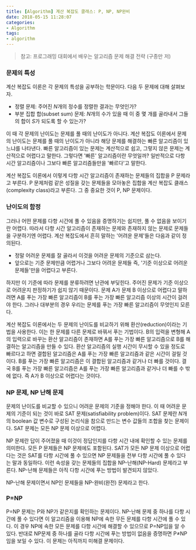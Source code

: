 ```yaml
---
title: [Algorithm] 계산 복잡도 클래스: P, NP, NP완비
date: 2018-05-15 11:28:07
categories:
- Algorithm
tags:
- algorithm
---
```


> 참고: 프로그래밍 대회에서 배우는 알고리즘 문제 해결 전략 (구종만 저)



### 문제의 특성 

계산 복잡도 이론은 각 문제의 특성을 공부하는 학문이다. 다음 두 문제에 대해 살펴보자.

- 정렬 문제: 주어진 $N$개의 정수를 정렬한 결과는 무엇인가?
- 부분 집합 합(subset sum) 문제: $N$개의 수가 있을 때 이 중 몇 개를 골라내서 그들의 합이 $S$가 되도록 할 수 있는가?

이 때 각 문제의 난이도는 문제를 풀 때의 난이도가 아니다. 계산 복잡도 이론에서 문제의 난이도는 문제를 풀 때의 난이도가 아니라 해당 문제를 해결하는 빠른 알고리즘이 있느냐를 나타낸다. 빠른 알고리즘이 있는 문제는 계산적으로 쉽고, 그렇지 않은 문제는 계산적으로 어렵다고 말한다. 그렇다면 '빠른' 알고리즘이란 무엇일까? 일반적으로 다항 시간 알고리즘이나 그보다 빠른 알고리즘들만을 '빠르다'고 말한다.



계산 복잡도 이론에서 이렇게 다항 시간 알고리즘이 존재하는 문제들의 집합을 P 문제라고 부른다. P 문제처럼 같은 성질을 갖는 문제들을 모아놓은 집합을 계산 복잡도 클래스(complexity class)라고 부른다. 그 중 중요한 것이 P, NP 문제이다.



### 난이도의 함정

그러나 어떤 문제를 다항 시간에 풀 수 있음을 증명하기는 쉽지만, 풀 수 없음을 보이기란 어렵다. 따라서 다항 시간 알고리즘이 존재하는 문제와 존재하지 않는 문제로 문제들을 구분하기엔 어렵다. 계산 복잡도에서 흔히 말하는 '어려운 문제'들은 다음과 같이 정의된다.

- 정말 어려운 문제를 잘 골라서 이것을 어려운 문제의 기준으로 삼는다.
- 앞으로는 기준 문제만큼 어렵거나 그보다 어려운 문제들 즉, '기준 이상으로 어려운 문제들'만을 어렵다고 부른다.

하지만 이 기준에 따라 문제를 분류하려면 난관에 부딪힌다. 주어진 문제가 기준 이상으로 어려운지 판정하기가 쉽지 않기 때문이다. 문제 A가 문제 B 이상으로 어렵다고 말하려면 A를 푸는 가장 빠른 알고리즘이 B를 푸는 가장 빠른 알고리즘 이상의 시간이 걸려야 한다. 그러나 대부분의 경우 우리는 문제를 푸는 가장 빠른 알고리즘이 무엇인지 모른다.



계산 복잡도 이론에서는 두 문제의 난이도를 비교하기 위해 환산(reduction)이라는 기법을 사용한다. 이는 한 문제를 다른 문제로 바꿔서 푸는 기법이다. B의 입력을 변형해 A의 입력으로 바꾸는 환산 알고리즘이 존재하면 A를 푸는 가장 빠른 알고리즘으로 B를 해결하는 알고리즘을 만들 수 있다. 환산 알고리즘의 실행 시간이 무시할 수 있을 정도로 빠르다고 하면 결합된 알고리즘은 A를 푸는 가장 빠른 알고리즘과 같은 시간이 걸릴 것이다. B를 푸는 가장 빠른 알고리즘은 이 결합된 알고리즘과 같거나 더 빠를 것이다. 결국 B를 푸는 가장 빠른 알고리즘은 A를 푸는 가장 빠른 알고리즘과 같거나 더 빠를 수 밖에 없다. 즉 A가 B 이상으로 어렵다는 것이다.



### NP 문제, NP 난해 문제

문제의 난이도를 비교할 수 있으니 어려운 문제의 기준을 정해야 한다. 이 때 어려운 문제의 기준이 되는 것이 바로 SAT 문제(satisfiability problem)이다. SAT 문제란 $N$개의 boolean 값 변수로 구성된 논리식을 참으로 만드는 변수 값들의 조합을 찾는 문제이다. SAT 문제는 모든 NP 문제 이상으로 어렵다.

NP 문제란 답이 주어졌을 때 이것이 정답인지를 다항 시간 내에 확인할 수 있는 문제를 의미한다. 모든 P 문제들은 NP 문제에도 포함된다. SAT가 모든 NP 문제 이상으로 어렵다는 것은 SAT를 다항 시간에 풀 수 있으면 NP 문제들을 전부 다항 시간에 풀 수 있다는 말과 동일하다. 이런 속성을 갖는 문제들의 집합을 NP-난해(NP-Hard) 문제라고 부른다. NP-난해 문제들은 아직 다항 시간에 푸는 방법이 발견되지 않았다.

NP-난해 문제이면서 NP인 문제들을 NP-완비(완전) 문제라고 한다.



### P=NP

P=NP 문제는 P와 NP가 같은지를 확인하는 문제이다. NP-난해 문제 중 하나를 다항 시간에 풀 수 있다면 이 알고리즘을 이용해 NP에 속한 무든 문제를 다항 시간에 풀 수 있다. 이 경우 NP에 속한 모든 문제를 다항 시간에 해결할 수 있으므로 P=NP임을 알 수 있다. 반대로 NP문제 중 하나를 골라 다항 시간에 푸는 방법이 없음을 증명하면 P$\neq$NP임을 보일 수 있다. 이 문제는 아직까지 미해결 문제이다.